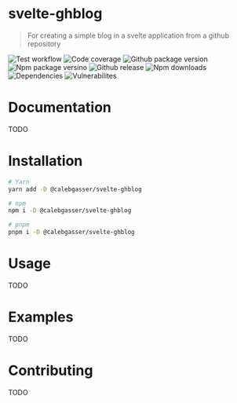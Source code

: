 # svelte-ghblog

> For creating a simple blog in a svelte application from a github repository

![Test workflow](https://img.shields.io/github/workflow/status/calebgasser/svelte-ghblog/Node%20CI?style=for-the-badge)
![Code coverage](https://img.shields.io/codecov/c/github/calebgasser/svelte-ghblog?style=for-the-badge)
![Github package version](https://img.shields.io/github/package-json/v/calebgasser/svelte-ghblog?label=Github%20Package%20Version&style=for-the-badge)
![Npm package versino](https://img.shields.io/npm/v/@calebgasser/svelte-ghblog?label=npm%20package%20version&style=for-the-badge)
![Github release](https://img.shields.io/github/v/release/calebgasser/svelte-ghblog?style=for-the-badge)
![Npm downloads](https://img.shields.io/npm/dm/svelte-ghblog?style=for-the-badge)
![Dependencies](https://img.shields.io/librariesio/release/npm/svelte-ghblog?style=for-the-badge)
![Vulnerabilites](https://img.shields.io/snyk/vulnerabilities/npm/@calebgasser/svelte-ghblog?style=for-the-badge)

# Documentation

TODO

# Installation

```bash
# Yarn
yarn add -D @calebgasser/svelte-ghblog

# npm
npm i -D @calebgasser/svelte-ghblog

# pnpm
pnpm i -D @calebgasser/svelte-ghblog
```

# Usage

TODO

# Examples

TODO

# Contributing

TODO
